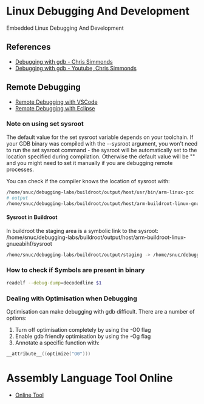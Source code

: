 # Linux Debugging And Development
Embedded Linux Debugging And Development

## References

- [Debugging with gdb - Chris Simmonds](https://elinux.org/images/0/01/Debugging-with-gdb-csimmonds-elce-2020.pdf)
- [Debugging with gdb - Youtube, Chris Simmonds](https://www.youtube.com/watch?v=JGhAgd2a_Ck)


## Remote Debugging

- [Remote Debugging with VSCode](vscode.md)
- [Remote Debugging with Eclipse](eclipse.md)



### Note on using set sysroot

The default value for the set sysroot variable depends on your toolchain. If your GDB binary was compiled with the --sysroot argument, you won't need to run the set sysroot command - the sysroot will be automatically set to the location specified during compilation. Otherwise the default value will be "" and you might need to set it manually if you are debugging remote processes.

You can check if the compiler knows the location of sysroot with:

```sh
/home/snuc/debugging-labs/buildroot/output/host/usr/bin/arm-linux-gcc  --print-sysroot
# output
/home/snuc/debugging-labs/buildroot/output/host/arm-buildroot-linux-gnueabihf/sysroot
```

#### Sysroot in Buildroot

In buildroot the staging area is a symbolic link to the sysroot: /home/snuc/debugging-labs/buildroot/output/host/arm-buildroot-linux-gnueabihf/sysroot

```sh
/home/snuc/debugging-labs/buildroot/output/staging -> /home/snuc/debugging-labs/buildroot/output/host/arm-buildroot-linux-gnueabihf/sysroot
```

### How to check if Symbols are present in binary

```sh
readelf --debug-dump=decodedline $1
```


### Dealing with Optimisation when Debugging

Optimisation can make debugging with gdb difficult. There are a number of options:
1. Turn off optimisation completely by using the -O0 flag
2. Enable gdb friendly optimisation by using the -Og flag
3. Annotate a specific function with: 
```c
__attribute__((optimize("O0")))
```


# Assembly Language Tool Online

- [Online Tool](https://godbolt.org/)


